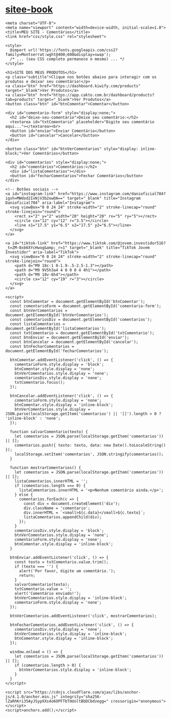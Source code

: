 <body>
  <div class="container-lg px-3 my-5 markdown-body">
    <h1><a href="https://daniel5677fhd.github.io/sitee-book/">sitee-book</a></h1>

    <meta charset="UTF-8">
    <meta name="viewport" content="width=device-width, initial-scale=1.0">
    <title>MEU SITE - Comentários</title>
    <link href="css/style.css" rel="stylesheet">

    <style>
      @import url('https://fonts.googleapis.com/css2?family=Montserrat:wght@400;600&display=swap');
      /* ... (seu CSS completo permanece o mesmo) ... */
    </style>

    <h1>SITE DOS MEUS PRODUTOS</h1>
    <p class="subtitle">Clique nos botões abaixo para interagir com os produtos e deixar seu comentário!</p>
    <a class="btn" href="https://dashboard.kiwify.com/products" target="_blank">Ver Produtos</a>
    <a class="btn" href="https://app.cakto.com.br/dashboard/products?tab=products" target="_blank">Ver Produtos</a>
    <button class="btn" id="btnComentar">Comentar</button>

    <div id="comentario-form" style="display:none;">
      <h2 id="deixe-seu-comentário">Deixe seu comentário:</h2>
      <textarea id="txtComentario" placeholder="Digite seu comentário aqui..."></textarea><br>
      <button id="enviar">Enviar Comentário</button>
      <button id="cancelar">Cancelar</button>
    </div>

    <button class="btn" id="btnVerComentarios" style="display: inline-block;">Ver Comentários</button>

    <div id="comentarios" style="display:none;">
      <h2 id="comentários">Comentários:</h2>
      <div id="listaComentarios"></div>
      <button id="fecharComentarios">Fechar Comentários</button>
    </div>

    <!-- Botões sociais -->
    <a id="instagram-link" href="https://www.instagram.com/danioficial704?igsh=MWdod2IxNjV3b2owOA==" target="_blank" title="Instagram Danioficial704" aria-label="Instagram">
      <svg viewBox="0 0 24 24" stroke-width="2" stroke-linecap="round" stroke-linejoin="round">
        <rect x="2" y="2" width="20" height="20" rx="5" ry="5"></rect>
        <circle cx="12" cy="12" r="3.5"></circle>
        <line x1="17.5" y1="6.5" x2="17.5" y2="6.5"></line>
      </svg>
    </a>

    <a id="tiktok-link" href="https://www.tiktok.com/@jovem.investidor516?_t=ZM-8xb6XYcHwog&amp;_r=1" target="_blank" title="TikTok Jovem Investidor" aria-label="TikTok">
      <svg viewBox="0 0 24 24" stroke-width="2" stroke-linecap="round" stroke-linejoin="round">
        <path d="M9 18c-1 0-1.9-.5-2.5-1.3"></path>
        <path d="M9 9V5h3a4 4 0 0 0 4 4h1"></path>
        <path d="M9 18v-6h4"></path>
        <circle cx="12" cy="19" r="3"></circle>
      </svg>
    </a>

    <script>
      const btnComentar = document.getElementById('btnComentar');
      const comentarioForm = document.getElementById('comentario-form');
      const btnVerComentarios = document.getElementById('btnVerComentarios');
      const comentariosDiv = document.getElementById('comentarios');
      const listaComentarios = document.getElementById('listaComentarios');
      const txtComentario = document.getElementById('txtComentario');
      const btnEnviar = document.getElementById('enviar');
      const btnCancelar = document.getElementById('cancelar');
      const btnFecharComentarios = document.getElementById('fecharComentarios');

      btnComentar.addEventListener('click', () => {
        comentarioForm.style.display = 'block';
        btnComentar.style.display = 'none';
        btnVerComentarios.style.display = 'none';
        comentariosDiv.style.display = 'none';
        txtComentario.focus();
      });

      btnCancelar.addEventListener('click', () => {
        comentarioForm.style.display = 'none';
        btnComentar.style.display = 'inline-block';
        btnVerComentarios.style.display = JSON.parse(localStorage.getItem('comentarios') || '[]').length > 0 ? 'inline-block' : 'none';
      });

      function salvarComentario(texto) {
        let comentarios = JSON.parse(localStorage.getItem('comentarios')) || [];
        comentarios.push({ texto: texto, data: new Date().toLocaleString() });
        localStorage.setItem('comentarios', JSON.stringify(comentarios));
      }

      function mostrarComentarios() {
        let comentarios = JSON.parse(localStorage.getItem('comentarios')) || [];
        listaComentarios.innerHTML = '';
        if (comentarios.length === 0) {
          listaComentarios.innerHTML = '<p>Nenhum comentário ainda.</p>';
        } else {
          comentarios.forEach(c => {
            const div = document.createElement('div');
            div.className = 'comentario';
            div.innerHTML = `<small>${c.data}</small>${c.texto}`;
            listaComentarios.appendChild(div);
          });
        }
        comentariosDiv.style.display = 'block';
        btnVerComentarios.style.display = 'none';
        comentarioForm.style.display = 'none';
        btnComentar.style.display = 'inline-block';
      }

      btnEnviar.addEventListener('click', () => {
        const texto = txtComentario.value.trim();
        if (texto === '') {
          alert('Por favor, digite um comentário.');
          return;
        }
        salvarComentario(texto);
        txtComentario.value = '';
        alert('Comentário enviado!');
        btnVerComentarios.style.display = 'inline-block';
        comentarioForm.style.display = 'none';
      });

      btnVerComentarios.addEventListener('click', mostrarComentarios);

      btnFecharComentarios.addEventListener('click', () => {
        comentariosDiv.style.display = 'none';
        btnVerComentarios.style.display = 'inline-block';
        btnComentar.style.display = 'inline-block';
      });

      window.onload = () => {
        let comentarios = JSON.parse(localStorage.getItem('comentarios')) || [];
        if (comentarios.length > 0) {
          btnVerComentarios.style.display = 'inline-block';
        }
      }
    </script>

    <script src="https://cdnjs.cloudflare.com/ajax/libs/anchor-js/4.1.0/anchor.min.js" integrity="sha256-lZaRhKri35AyJSypXXs4o6OPFTbTmUoltBbDCbdzegg=" crossorigin="anonymous"></script>
    <script>anchors.add();</script>
  </div>
</body>
